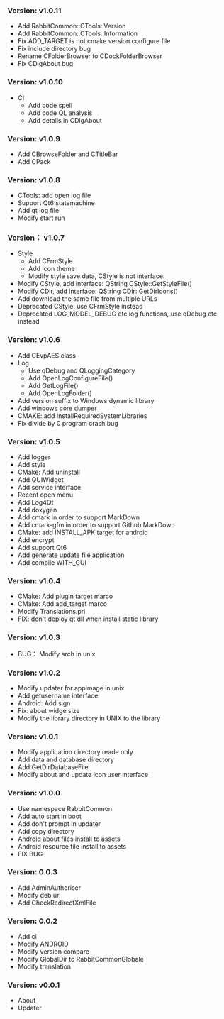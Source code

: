 ### Version: v1.0.11

+ Add RabbitCommon::CTools::Version
+ Add RabbitCommon::CTools::Information
+ Fix ADD_TARGET is not cmake version configure file
+ Fix include directory bug
+ Rename CFolderBrowser to CDockFolderBrowser
+ Fix CDlgAbout bug

### Version: v1.0.10

+ CI
  - Add code spell
  - Add code QL analysis
  - Add details in CDlgAbout

### Version: v1.0.9

+ Add CBrowseFolder and CTitleBar
+ Add CPack

### Version: v1.0.8

+ CTools: add open log file
+ Support Qt6 statemachine
+ Add qt log file
+ Modify start run

### Version： v1.0.7

+ Style
  + Add CFrmStyle
  + Add Icon theme
  + Modify style save data, CStyle is not interface.
+ Modify CStyle, add interface: QString CStyle::GetStyleFile()
+ Modify CDir, add interface: QString CDir::GetDirIcons()
+ Add download the same file from multiple URLs
+ Deprecated CStyle, use CFrmStyle instead
+ Deprecated LOG_MODEL_DEBUG etc log functions, use qDebug etc instead

### Version: v1.0.6

+ Add CEvpAES class
+ Log
  - Use qDebug and QLoggingCategory
  - Add OpenLogConfigureFile()
  - Add GetLogFile()
  - Add OpenLogFolder()
+ Add version suffix to Windows dynamic library
+ Add windows core dumper
+ CMAKE: add InstallRequiredSystemLibraries
+ Fix divide by 0 program crash bug

### Version: v1.0.5
+ Add logger
+ Add style
+ CMake: Add uninstall
+ Add QUIWidget
+ Add service interface
+ Recent open menu
+ Add Log4Qt
+ Add doxygen
+ Add cmark in order to support MarkDown
+ Add cmark-gfm in order to support Github MarkDown
+ CMake: add INSTALL_APK target for android
+ Add encrypt
+ Add support Qt6
+ Add generate update file application
+ Add compile WITH_GUI

### Version: v1.0.4
+ CMake: Add plugin target marco
+ CMake: Add add_target marco
+ Modify Translations.pri
+ FIX: don't deploy qt dll when install static library

### Version: v1.0.3
+ BUG： Modify arch in unix

### Version: v1.0.2
+ Modify updater for appimage in unix
+ Add getusername interface
+ Android: Add sign
+ Fix: about widge size
+ Modify the library directory in UNIX to the library

### Version: v1.0.1
+ Modify application directory reade only
+ Add data and database directory
+ Add GetDirDatabaseFile
+ Modify about and update icon user interface

### Version: v1.0.0
+ Use namespace RabbitCommon
+ Add auto start in boot
+ Add don't prompt in updater
+ Add copy directory
+ Android about files install to assets 
+ Android resource file install to assets 
+ FIX BUG

### Version: 0.0.3
+ Add AdminAuthoriser
+ Modify deb url
+ Add CheckRedirectXmlFile

### Version: 0.0.2
+ Add ci
+ Modify ANDROID
+ Modify version compare
+ Modify GlobalDir to RabbitCommonGlobale
+ Modify translation

### Version: v0.0.1
+ About
+ Updater

